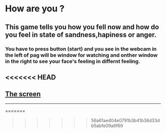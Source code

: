 # How are you ? 
## This game tells you how you fell now and how do you feel in state of sandness,hapiness or anger.
### You have to press button (start) and you see in the webcam in the left of pag will be window for watching and onther window in the right to see your face's feeling in differnt feeling. 
<<<<<<< HEAD
---
[The screen](public/assets/img1.png)
---
***
=======
>>>>>>> 56a61ae404e0791b3b41b38d33db5abfe09a6f69
